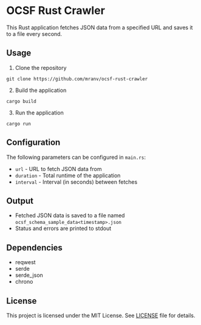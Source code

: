 

# OCSF Rust Crawler

This Rust application fetches JSON data from a specified URL and saves it to a file every second.

## Usage

1. Clone the repository
```
git clone https://github.com/mranv/ocsf-rust-crawler
```

2. Build the application 
```
cargo build
```

3. Run the application
```
cargo run  
```

## Configuration

The following parameters can be configured in `main.rs`:

- `url` - URL to fetch JSON data from 
- `duration` - Total runtime of the application
- `interval` - Interval (in seconds) between fetches

## Output

- Fetched JSON data is saved to a file named `ocsf_schema_sample_data<timestamp>.json` 
- Status and errors are printed to stdout

## Dependencies

- reqwest
- serde
- serde_json 
- chrono

## License

This project is licensed under the MIT License. See [LICENSE](LICENSE) file for details.
```
